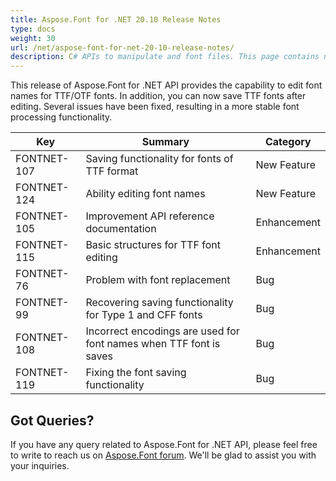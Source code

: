 ```yaml
---
title: Aspose.Font for .NET 20.10 Release Notes
type: docs
weight: 30
url: /net/aspose-font-for-net-20-10-release-notes/
description: C# APIs to manipulate and font files. This page contains new Aspose.Font for .NET features, enhancement, and bug fixes in 2023, version 20.10.
---
```


This release of Aspose.Font for .NET API provides the capability to edit font names for TTF/OTF fonts. In addition, you can now save TTF fonts after editing. Several issues have been fixed, resulting in a more stable font processing functionality.

|Key|Summary|Category|
---|---|---|
|FONTNET-107 |Saving functionality for fonts of TTF format|New Feature|
|FONTNET-124 |Ability editing font names|New Feature|
|FONTNET-105 |Improvement API reference documentation|Enhancement|
|FONTNET-115 |Basic structures for TTF font editing|Enhancement|
|FONTNET-76| Problem with font replacement|Bug|
|FONTNET-99| Recovering saving functionality for Type 1 and CFF fonts|Bug|
|FONTNET-108| Incorrect encodings are used for font names when TTF font is saves|Bug|
|FONTNET-119| Fixing the font saving functionality|Bug|

## Got Queries?
If you have any query related to Aspose.Font for .NET API, please feel free to write to reach us on [Aspose.Font forum](https://forum.aspose.com/c/font/). We'll be glad to assist you with your inquiries.
